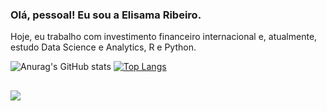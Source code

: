 ### Olá, pessoal! Eu sou a Elisama Ribeiro.

Hoje, eu trabalho com investimento financeiro internacional e, atualmente, estudo Data Science e Analytics, R e Python.

![Anurag's GitHub stats](https://github-readme-stats.vercel.app/api?username=elisamaribeiro&count_private=true&show_icons=true&theme=transparent)
[![Top Langs](https://github-readme-stats.vercel.app/api/top-langs/?username=elisamaribeiro&layout=compact&theme=transparent)](https://github.com/elisamaribeiro/github-readme-stats)

##

<div>
  <a href="https://www.linkedin.com/in/elisama-ribeiro/" target="_blank"><img src="https://img.shields.io/badge/LinkedIn-0077B5?style=for-the-badge&logo=linkedin&logoColor=white" target="_blank"></a>
</div>

